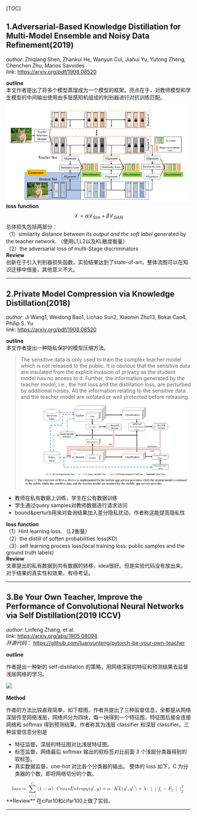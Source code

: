 [TOC]  

## 1.Adversarial-Based Knowledge Distillation for Multi-Model Ensemble and Noisy Data Refinement(2019)  
*author*: Zhiqiang Shen, Zhankui He, Wanyun Cui, Jiahui Yu, Yutong Zheng, Chenchen Zhu, Marios Savvides    
*link*: https://arxiv.org/pdf/1908.08520  

**outline**  
本文作者提出了将多个模型蒸馏成为一个模型的框架。亮点在于，对教师模型和学生模型的中间输出使用由多层感知机组成的判别器进行对抗训练匹配。  
![](https://github.com/bboylyg/Paper-Reading-Records/blob/master/attention%20transfer%20pics/1.png)  
**loss function**  
$$
\mathcal{L}=\alpha \mathcal{L}_{S i m}+\beta \mathcal{L}_{G A N}
$$
总体损失包括两部分：    
（1）similarity distance between its *output and the soft label* generated by the teacher network. （使用L1,L2以及KL散度衡量）    
（2）the adversarial loss of multi-Stage discriminators   
**Review**  
创新在于引入判别器损失函数，实验结果达到了state-of-art，整体流图可以在知识迁移中借鉴，其他意义不大。

----------------------------------------------------------------------------------------------------  

## 2.Private Model Compression via Knowledge Distillation(2018)  
*author*: Ji Wang1, Weidong Bao1, Lichao Sun2, Xiaomin Zhu13, Bokai Cao4, Philip S. Yu  
*link*: https://arxiv.org/pdf/1908.08520   

**outline**  
本文作者提出一种隐私保护的模型压缩方法。  
>The sensitive data is only used to train the complex teacher model which is not released to the public. It is obvious that the sensitive data are insulated from the explicit invasion of privacy as the student model has no access to it. Further, the information generated by the teacher model, i.e., the hint loss and the distillation loss, are perturbed by additional noises. All the information relating to the sensitive data and the teacher model are isolated or well protected before releasing.  
![](https://github.com/bboylyg/Paper-Reading-Records/blob/master/attention%20transfer%20pics/2.png)  

- 教师在私有数据上训练，学生在公有数据训练  
- 学生通过query samples对教师数据进行请求访问  
- bound&perturb用来对查询结果加入差分隐私扰动，作者称这能提高隐私性  

**loss function**   
（1）Hint learning loss. （L2衡量）    
（2）the distill of soften probabilities loss(KD)  
（3）self learning process loss(local training loss: public samples and the ground truth labels)  
**Review**  
文章提出的私有数据到共有数据的转移，idea很好。但是实验代码没有放出来，对于结果的真实性和效果，有待考证。  

-----------------------------------------------------------------------------------------------

## 3.Be Your Own Teacher, Improve the Performance of Convolutional Neural Networks via Self Distillation(2019 ICCV)  
*author*: Linfeng Zhang, et al.  
*link*: https://arxiv.org/abs/1905.08094  
*开源代码*： https://github.com/luanyunteng/pytorch-be-your-own-teacher  

**outline**  

作者提出一种新的 self-distillation 的策略，用网络深层的特征和预测结果去监督浅层网络的学习。  

![](https://github.com/bboylyg/Paper-Reading-Records/blob/master/attention%20transfer%20pics/3.png)  

**Method**   

作者的方法比较直观简单，如下框图，作者共提出了三种监督信息，全都是从网络深层传至网络浅层，网络共分为四块，每一块得到一个特征图，特征图后接全连接网络和 softmax 得到预测结果，作者称其为浅层 classifier 和深层 classifier。三种监督信息分别是

- 特征监督，深层的特征图对比浅层特征图。
- 标签监督，网络最后 softmax 输出的软标签对比前面 3 个浅层分类器得到的软标签。
- 真实数据监督，one-hot 对比各个分类器的输出。
整体的 loss 如下，C 为分类器的个数，即将网络切分的个数。  

<math xmlns="http://www.w3.org/1998/Math/MathML" display="block">
  <mi>l</mi>
  <mi>o</mi>
  <mi>s</mi>
  <mi>s</mi>
  <mo>=</mo>
  <munderover>
    <mo>&#x2211;<!-- ∑ --></mo>
    <mrow class="MJX-TeXAtom-ORD">
      <mi>i</mi>
      <mo>=</mo>
      <mn>1</mn>
    </mrow>
    <mi>C</mi>
  </munderover>
  <mo stretchy="false">(</mo>
  <mn>1</mn>
  <mo>&#x2212;<!-- − --></mo>
  <mi>&#x03B1;<!-- α --></mi>
  <mo stretchy="false">)</mo>
  <mo>&#x22C5;<!-- ⋅ --></mo>
  <mi>C</mi>
  <mi>r</mi>
  <mi>o</mi>
  <mi>s</mi>
  <mi>s</mi>
  <mi>E</mi>
  <mi>n</mi>
  <mi>t</mi>
  <mi>r</mi>
  <mi>o</mi>
  <mi>p</mi>
  <mi>y</mi>
  <mo stretchy="false">(</mo>
  <msup>
    <mi>q</mi>
    <mi>i</mi>
  </msup>
  <mo>,</mo>
  <mi>y</mi>
  <mo stretchy="false">)</mo>
  <mo>+</mo>
  <mi>&#x03B1;<!-- α --></mi>
  <mo>&#x22C5;<!-- ⋅ --></mo>
  <mi>K</mi>
  <mi>L</mi>
  <mo stretchy="false">(</mo>
  <msup>
    <mi>q</mi>
    <mi>i</mi>
  </msup>
  <mo>,</mo>
  <msup>
    <mi>q</mi>
    <mi>C</mi>
  </msup>
  <mo stretchy="false">)</mo>
  <mo>+</mo>
  <mi>&#x03BB;<!-- λ --></mi>
  <mo>&#x22C5;<!-- ⋅ --></mo>
  <mrow class="MJX-TeXAtom-ORD">
    <mo stretchy="false">|</mo>
  </mrow>
  <mrow class="MJX-TeXAtom-ORD">
    <mo stretchy="false">|</mo>
  </mrow>
  <msub>
    <mi>f</mi>
    <mi>i</mi>
  </msub>
  <mo>&#x2212;<!-- − --></mo>
  <msub>
    <mi>F</mi>
    <mi>C</mi>
  </msub>
  <mrow class="MJX-TeXAtom-ORD">
    <mo stretchy="false">|</mo>
  </mrow>
  <msubsup>
    <mrow class="MJX-TeXAtom-ORD">
      <mo stretchy="false">|</mo>
    </mrow>
    <mn>2</mn>
    <mn>2</mn>
  </msubsup>
</math>  
**Review**  
在cifar10和cifar100上做了实验。  


------------------------------------------------------------------------
